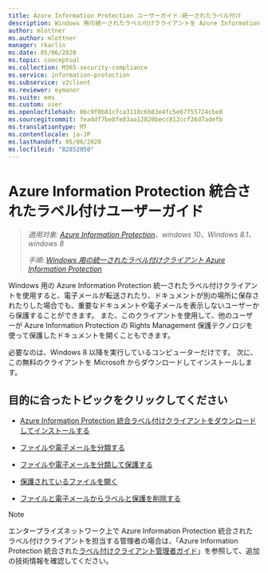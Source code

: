 ```yaml
---
title: Azure Information Protection ユーザーガイド-統一されたラベル付け
description: Windows 用の統一されたラベル付けクライアントを Azure Information Protection すると、電子メールが転送されたり、ドキュメントが別の場所に保存されたりした場合でも、重要なドキュメントや電子メールを表示したくないユーザーから安全に保管できます。
author: mlottner
ms.author: mlottner
manager: rkarlin
ms.date: 05/06/2020
ms.topic: conceptual
ms.collection: M365-security-compliance
ms.service: information-protection
ms.subservice: v2client
ms.reviewer: eymanor
ms.suite: ems
ms.custom: user
ms.openlocfilehash: 06c9f0b81cfca3118c6b83e4fc5e67f55724cbe8
ms.sourcegitcommit: fea4df7be8fe83aa12820becc812ccf26d7adefb
ms.translationtype: MT
ms.contentlocale: ja-JP
ms.lasthandoff: 05/06/2020
ms.locfileid: "82852050"
---
```

# <a name="azure-information-protection-unified-labeling-user-guide"></a>Azure Information Protection 統合されたラベル付けユーザーガイド 

>*適用対象: [Azure Information Protection](https://azure.microsoft.com/pricing/details/information-protection)、windows 10、Windows 8.1、windows 8*
>
> *手順: [Windows 用の統一されたラベル付けクライアント Azure Information Protection](../faqs.md#whats-the-difference-between-the-azure-information-protection-client-and-the-azure-information-protection-unified-labeling-client)*

Windows 用の Azure Information Protection 統一されたラベル付けクライアントを使用すると、電子メールが転送されたり、ドキュメントが別の場所に保存されたりした場合でも、重要なドキュメントや電子メールを表示しないユーザーから保護することができます。 また、このクライアントを使用して、他のユーザーが Azure Information Protection の Rights Management 保護テクノロジを使って保護したドキュメントを開くこともできます。

必要なのは、Windows 8 以降を実行しているコンピューターだけです。 次に、この無料のクライアントを Microsoft からダウンロードしてインストールします。


## <a name="what-do-you-want-to-do"></a>目的に合ったトピックをクリックしてください

- [Azure Information Protection 統合ラベル付けクライアントをダウンロードしてインストールする](install-unifiedlabelingclient-app.md)

- [ファイルや電子メールを分類する](clientv2-classify.md)

- [ファイルや電子メールを分類して保護する](clientv2-classify-protect.md)

- [保護されているファイルを開く](clientv2-view-use-files.md)

- [ファイルと電子メールからラベルと保護を削除する](clientv2-remove-label-protection.md)


> [!NOTE]
> エンタープライズネットワーク上で Azure Information Protection 統合されたラベル付けクライアントを担当する管理者の場合は、「Azure Information Protection 統合された[ラベル付けクライアント管理者ガイド](clientv2-admin-guide.md)」を参照して、追加の技術情報を確認してください。 

